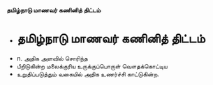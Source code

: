 **தமிழ்நாடு மாணவர் கணினித் திட்டம்**
- # தமிழ்நாடு மாணவர் கணினித் திட்டம்
- n. அதிக அளவில் சொரிந்த
- பீறிடுகின்ற மலைக்குரிய உருக்குப்பொருள் வௌதக்கொட்டிய
- உறுதிப்படுத்தும் வகையில் அதிக உணர்ச்சி காட்டுகின்ற.

